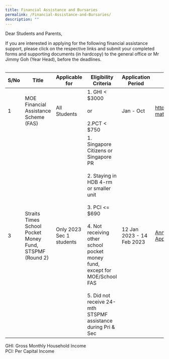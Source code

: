 ```yaml
---
title: Financial Assistance and Bursaries
permalink: /Financial-Assistance-and-Bursaries/
description: ""
---
```

Dear Students and Parents,

If you are interested in applying for the following financial assistance support, please click on the respective links and submit your completed forms and supporting documents (in hardcopy) to the general office or Mr Jimmy Goh (Year Head), before the deadlines.
<br>
<br>


| S/No | Title | Applicable for | Eligibility Criteria | Application Period | Links for more details |
| ---- | ----- | ------ | -------------------- | ------------------ | --------------------- |
| 1 | MOE Financial Assistance Scheme (FAS) | All Students | 1. GHI < $3000<br><br>or<br><br>2.PCT < $750 | Jan - Oct | https://www.moe.gov.sg/financial-matters/financial-assistance | 2 | School-based Financial Assistance Scheme (FAS) | All students | 1. PCI < $1000 | Jan - Oct | [MOE FAS Application form](https://drive.google.com/file/d/1juWxDQ1t1uYUvGEPBnmPvy3ZtB-JQafS/view?usp=share_link)<br>(evaluation will be based on school criteria) |
| 3 | Straits Times School Pocket Money Fund, STSPMF (Round 2) | Only 2023 Sec 1 students | 1.	Singapore Citizens  or Singapore PR <br><br>2.	Staying in HDB 4-rm or smaller unit <br><br>3.	PCI <= $690 <br><br>4.	Not receiving other school pocket money fund, except for MOE/School FAS <br><br>5.	Did not receive 24-mth STSPMF assistance during Pri & Sec | 12 Jan 2023 - 14 Feb 2023 | [Annex A - 2023 STSPMF Application Form for schools](https://drive.google.com/file/d/12-ZETf5GFjmJhJ1V32YXWgPuNR2RmSJG/view?usp=share_link)|
GHI: Gross Monthly Household Income<br>PCI: Per Capital Income